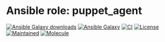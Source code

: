 # Ansible role: puppet_agent

[![Ansible Galaxy downloads](https://img.shields.io/ansible/role/d/Xenion1987/puppet_agent?label=Galaxy%20downloads&logo=ansible&color=%23096598)](https://galaxy.ansible.com/ui/standalone/roles/Xenion1987/puppet_agent)
[![Ansible Galaxy](https://img.shields.io/badge/role-puppet_agent-000000.svg?logo=ansible)](https://galaxy.ansible.com/xenion1987/puppet_agent)
[![CI](https://github.com/xenion1987/ansible-role-puppet-agent/actions/workflows/ci.yml/badge.svg)](https://github.com/xenion1987/ansible-role-puppet-agent/actions/workflows/ci.yml)
[![License](https://img.shields.io/github/license/Xenion1987/ansible-role-puppet-agent)](https://github.com/Xenion1987/ansible-role-puppet-agent/blob/main/LICENSE)
[![Maintained](https://img.shields.io/badge/Maintained-yes-success.svg)](https://github.com/Xenion1987/ansible-role-puppet-agent)
[![Molecule](https://img.shields.io/badge/tested%20with-Molecule-blue.svg)](https://github.com/ansible-community/molecule)

